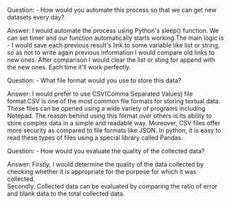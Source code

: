 Question:     - How would you automate this process so that we can get new datasets every day?


Answer:       I would automate the process using Python's sleep() function. We can set timer and our function automatically starts working.The main logic is - 
I would save each previous result's link to some variable like list or string, so as not to write again previous information I would compare old links to new ones. After comparison I would clear the list or sting for append with the new ones. Each time it'll work perfectly.



Question:     - What file format would you use to store this data?


Answer:       I would prefer to use CSV(Comma Separated Values) file format.CSV is one of the most common file formats for storing textual data.
These files can be opened using a wide variety of programs including Notepad. The reason behind using this format over others is its ability to store complex data in a simple and readable way.
Moreover, CSV files offer more security as compared to file formats like JSON. In python, it is easy to read these types of files using a special library called Pandas.



Question:    - How would you evaluate the quality of the collected data?


Answer:       Firstly, I would determine the quality of the data collected by checking whether it is appropriate for the purpose for which it was collected.  
Secondly, Collected data can be evaluated by comparing the ratio of error and blank data to the total collected data.
